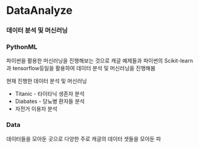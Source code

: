 # DataAnalyze
### 데이터 분석 및 머신러닝 

### PythonML
파이썬을 활용한  머신러닝을 진행해보는 것으로 캐글 예제들과 파이썬의 Scikit-learn과 tensorflow등일을 활용하여 데이터 분석 및 머신러닝을 진행해봄

현재 진행한 데이터 분석 및 머신러닝

 - Titanic - 타이타닉 생존자 분석
 - Diabates - 당뇨병 환자들 분석
 - 자전거 이용자 분석

### Data
데이터들을 모아둔 곳으로 다양한 주로 캐글의 데이터 셋들을 모아둔 파
